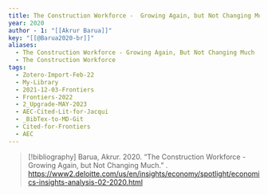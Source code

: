 ```yaml
---
title: The Construction Workforce -  Growing Again, but Not Changing Much
year: 2020
author - 1: "[[Akrur Barua]]"
key: "[[@Barua2020-br]]"
aliases:
  - The Construction Workforce - Growing Again, But Not Changing Much
  - The Construction Workforce
tags:
  - Zotero-Import-Feb-22
  - My-Library
  - 2021-12-03-Frontiers
  - Frontiers-2022
  - 2_Upgrade-MAY-2023
  - AEC-Cited-Lit-for-Jacqui
  - _BibTex-to-MD-Git
  - Cited-for-Frontiers
  - AEC
---
```


> [!bibliography]
> Barua, Akrur. 2020. “The Construction Workforce -  Growing Again, but Not Changing Much.” . https://www2.deloitte.com/us/en/insights/economy/spotlight/economics-insights-analysis-02-2020.html